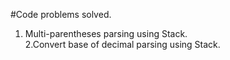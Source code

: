 #Code problems solved.
1. Multi-parentheses parsing using Stack. <br>2.Convert base of decimal parsing using Stack.
